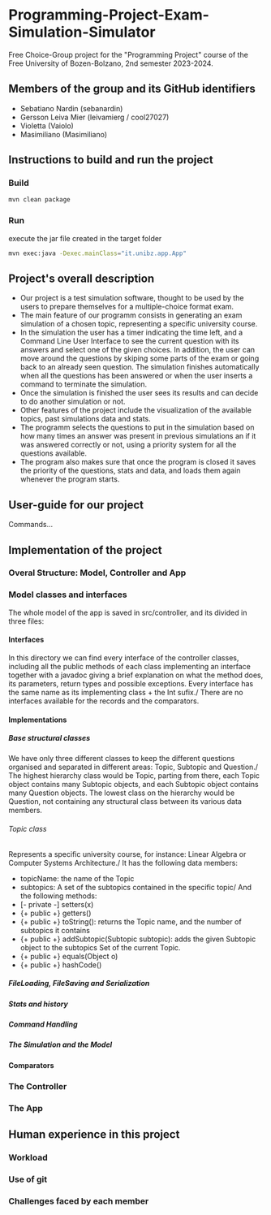 # Programming-Project-Exam-Simulation-Simulator

Free Choice-Group project for the "Programming Project" course of the Free University of Bozen-Bolzano, 2nd semester 2023-2024.

## Members of the group and its GitHub identifiers

- Sebatiano Nardin (sebanardin)
- Gersson Leiva Mier (leivamierg / cool27027)
- Violetta (Vaiolo)
- Masimiliano (Masimiliano)

## Instructions to build and run the project

### Build

```bash
mvn clean package
```

### Run

execute the jar file created in the target folder

```bash
mvn exec:java -Dexec.mainClass="it.unibz.app.App"
```

## Project's overall description

- Our project is a test simulation software, thought to be used by the users to prepare themselves for a multiple-choice format exam.
- The main feature of our programm consists in generating an exam simulation of a chosen topic, representing a specific university course.
- In the simulation the user has a timer indicating the time left, and a Command Line User Interface to see the current question with its
  answers and select one of the given choices. In addition, the user can move around the questions by skiping some parts of the exam or going back to an already seen question.
  The simulation finishes automatically when all the questions has been answered or when the user inserts a command to terminate the simulation.
- Once the simulation is finished the user sees its results and can decide to do another simulation or not.
- Other features of the project include the visualization of the available topics, past simulations data and stats.
- The programm selects the questions to put in the simulation based on how many times an answer was present in previous simulations an if it was answered correctly or not, using a priority system for all the questions available.
- The program also makes sure that once the program is closed it saves the priority of the questions, stats and data, and loads them again whenever the program starts.

## User-guide for our project

Commands...

## Implementation of the project

### Overal Structure: Model, Controller and App

### Model classes and interfaces

The whole model of the app is saved in src/controller, and its divided in three files:

#### Interfaces

In this directory we can find every interface of the controller classes, including all the public methods of each class implementing an interface together with a javadoc giving a brief explanation on what the method does, its parameters, return types and possible exceptions. Every interface has the same name as its implementing class + the Int sufix./
There are no interfaces available for the records and the comparators.

#### Implementations

##### Base structural classes

We have only three different classes to keep the different questions organised and separated in different areas: Topic, Subtopic and Question./
The highest hierarchy class would be Topic, parting from there, each Topic object contains many Subtopic objects, and each Subtopic object contains many Question objects. The lowest class on the hierarchy would be Question, not containing any structural class between its various data members.

###### Topic class

Represents a specific university course, for instance: Linear Algebra or Computer Systems Architecture./
It has the following data members:

- topicName: the name of the Topic
- subtopics: A set of the subtopics contained in the specific topic/
  And the following methods:
- [- private -] setters(x)
- {+ public +} getters()
- {+ public +} toString(): returns the Topic name, and the number of subtopics it contains
- {+ public +} addSubtopic(Subtopic subtopic): adds the given Subtopic object to the subtopics Set of the current Topic.
- {+ public +} equals(Object o)
- {+ public +} hashCode()

##### FileLoading, FileSaving and Serialization

##### Stats and history

##### Command Handling

##### The Simulation and the Model

#### Comparators

### The Controller

### The App

## Human experience in this project

### Workload

### Use of git

### Challenges faced by each member
